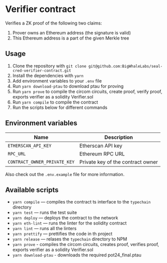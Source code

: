 # Verifier contract

Verifies a ZK proof of the following two claims:

1. Prover owns an Ethereum address (the signature is valid)
2. This Ethereum address is a part of the given Merkle tree

## Usage

1. Clone the repository with `git clone git@github.com:BigWhaleLabs/seal-cred-verifier-contract.git`
2. Install the dependencies with `yarn`
3. Add environment variables to your `.env` file
4. Run `yarn download-ptau` to download ptau for proving
5. Run `yarn prove` to compile the circom circuits, create proof, verify proof, exports verifier as a solidity Verifier.sol
6. Run `yarn compile` to compile the contract
7. Run the scripts below for different commands

## Environment variables

| Name                         | Description                       |
| ---------------------------- | --------------------------------- |
| `ETHERSCAN_API_KEY`          | Etherscan API key                 |
| `RPC_URL`                    | Ethereum RPC URL                  |
| `CONTRACT_OWNER_PRIVATE_KEY` | Private key of the contract owner |

Also check out the `.env.example` file for more information.

## Available scripts

- `yarn compile` — compiles the contract ts interface to the `typechain` directory
- `yarn test` — runs the test suite
- `yarn deploy` — deploys the contract to the network
- `yarn eth-lint` — runs the linter for the solidity contract
- `yarn lint` — runs all the linters
- `yarn prettify` — prettifies the code in th project
- `yarn release` — relases the `typechain` directory to NPM
- `yarn prove` - compiles the circom circuits, creates proof, verifies proof, exports verifier as a solidity Verifier.sol
- `yarn download-ptau` - downloads the required pot24_final.ptau
